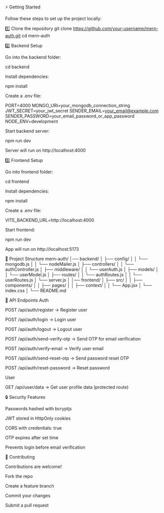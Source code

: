 ⚡ Getting Started

Follow these steps to set up the project locally:

1️⃣ Clone the repository
git clone https://github.com/your-username/mern-auth.git
cd mern-auth

2️⃣ Backend Setup

Go into the backend folder:

cd backend

Install dependencies:

npm install

Create a .env file:

PORT=4000
MONGO_URI=your_mongodb_connection_string
JWT_SECRET=your_jwt_secret
SENDER_EMAIL=your_email@example.com
SENDER_PASSWORD=your_email_password_or_app_password
NODE_ENV=development

Start backend server:

npm run dev

Server will run on http://localhost:4000

3️⃣ Frontend Setup

Go into frontend folder:

cd frontend

Install dependencies:

npm install

Create a .env file:

VITE_BACKEND_URL=http://localhost:4000

Start frontend:

npm run dev

App will run on http://localhost:5173

📂 Project Structure
mern-auth/
│── backend/
│ ├── config/
│ │ └── mongodb.js
│ │ └── nodeMailer.js
│ ├── controllers/
│ │ └── authController.js
│ ├── middleware/
│ │ └── userAuth.js
│ ├── models/
│ │ └── userModel.js
│ ├── routes/
│ │ └── authRoutes.js
│ │ └── userRoutes.js
│ └── server.js
│
│── frontend/
│ ├── src/
│ │ ├── components/
│ │ ├── pages/
│ │ ├── context/
│ │ └── App.jsx
│ └── index.css
│
└── README.md

🧪 API Endpoints
Auth

POST /api/auth/register → Register user

POST /api/auth/login → Login user

POST /api/auth/logout → Logout user

POST /api/auth/send-verify-otp → Send OTP for email verification

POST /api/auth/verify-email → Verify user email

POST /api/auth/send-reset-otp → Send password reset OTP

POST /api/auth/reset-password → Reset password

User

GET /api/user/data → Get user profile data (protected route)

🔒 Security Features

Passwords hashed with bcryptjs

JWT stored in HttpOnly cookies

CORS with credentials: true

OTP expires after set time

Prevents login before email verification

🤝 Contributing

Contributions are welcome!

Fork the repo

Create a feature branch

Commit your changes

Submit a pull request

